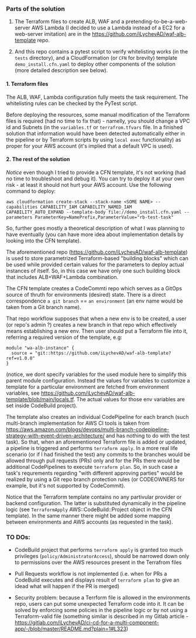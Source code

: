 ### Parts of the solution

1. The Terraform files to create ALB, WAF and a pretending-to-be-a-web-server AWS Lambda (I decided to use a Lambda instead of a EC2 for a web-server imitation) are in the https://github.com/iLychevAD/waf-alb-template repo.

2. And this repo contains a pytest script to verify whitelisting works (in the `tests` directory), and a CloudFormation (or `CFN` for brevity) template `demo_install.cfn.yaml` to deploy other components of the solution (more detailed description see below).

#### 1. Terraform files

The ALB, WAF, Lambda configuration fully meets the task requirement. The whitelisting rules can be checked by the PyTest script.

Before deploying the resources, some manual modification of the Terraform files is required (had no time to fix that) - namelly, you should change a VPC id and Subnets (in the `variables.tf` or `terrafrom.tfvars` file. In a finished solution that information would have been detected automatically either in the pipeline or by Terraform scripts by using `local exec` functionality) as proper for your AWS account (it's implied that a default VPC is used).

#### 2. The rest of the solution

*Notice* even though I tried to provide a CFN template, it's not working (had no time to troubleshoot and debug it). You can try to deploy it at your own risk - at least it should not hurt your AWS account. Use the following command to deploy:

```
aws cloudformation create-stack --stack-name <SOME NAME> --capabilities CAPABILITY_IAM CAPABILITY_NAMED_IAM CAPABILITY_AUTO_EXPAND --template-body file://demo_install.cfn.yaml --parameters ParameterKey=NamePrefix,ParameterValue="rb-test-task"
```

So, further goes mostly a theoretical description of what I was planning to have eventually (you can have more idea about implementation details by looking into the CFN template).

The aforementioned repo (https://github.com/iLychevAD/waf-alb-template) is used to store parametrized Terraform-based "building blocks" which can be used while provided certain values for the parameters to deploy actual instances of itself. So, in this case we have only one such building block that includes ALB+WAF+Lambda combination.

The CFN template creates a CodeCommti repo which serves as a GitOps source of thruth for environments (desired) state. There is a direct correspondence `a git branch` == `an environment` (an env name would be taken from a Git branch name).

That repo workflow supposes that when a new env is to be created, a user (or repo's admin ?) creates a new branch in that repo which effectively means establishing a new env. Then user should put a Terraform file into it, referring a required version of the template, e.g:

```
module "wa-alb-instance" {
  source = "git::https://github.com/iLychevAD/waf-alb-template?ref=v1.0.0"
}
```

(notice, we dont specify variables for the used module here to simplify this parent module configuration. Instead the values for variables to customize a template for a particular environment are fetched from environment variables, see https://github.com/iLychevAD/waf-alb-template/blob/main/locals.tf. The actual values for those env variables are set inside CodeBuild project).
 
The template also creates an individual CodePipeline for each branch (such multi-branch implementation for AWS CI tools is taken from https://aws.amazon.com/blogs/devops/multi-branch-codepipeline-strategy-with-event-driven-architecture/ and has nothing to do with the test task).
So that, when an aforementioned Terraform file is added or updated, a pipeline is triggered and performs `terraform apply`. In a more real life scenario (or if I had finished the test) any commits to the branches would be allowed through pull requests (PRs) only and for the PRs there would be additional CodePipelines to execute `terraform plan`. So, in such case a task's requrements regarding "with different approving parties" would be realized by using a Git repo branch protection rules (or CODEOWNERS for example, but it's not supported by CodeCommit).

Notice that the Terraform template contains no any partivular provider or backend configuration. The latter is substituted dynamically in the pipeline logic (see `TerraformApply` AWS::CodeBuild::Project object in the CFN template). In the same manner there might be added some mapping between environments and AWS accounts (as requested in the task).

### TO DOs:

- CodeBuild project that performs `terraform apply` is granted too much privileges (`policy/AdministratorAccess`), should be narrowed down only to permissions over the AWS resources present in the Terrafrom files

- Pull Requests workflow is not implemented (i.e. when for PRs a CodeBuild executes and displays result of `terraform plan` to give an idead what will happen if the PR is merged)

- Security problem: because a Terrform file is allowed in the environments repo, users can put some unexpected Terraform code into it. It can be solved by enforcing some policies in the pipeline logic or by not using a Terraform-valid file (something similar is described in my Gitlab article - https://gitlab.com/iLychevAD/ci-cd-for-a-multi-component-app/-/blob/master/README.md?plain=1#L323)
